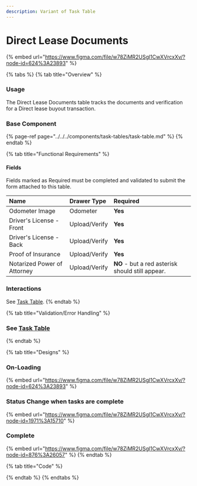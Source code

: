 ```yaml
---
description: Variant of Task Table
---
```


# Direct Lease Documents

{% embed url="https://www.figma.com/file/w78ZiMR2USgl1CwXVrcxXv/?node-id=624%3A23893" %}



{% tabs %}
{% tab title="Overview" %}
### Usage

The Direct Lease Documents table tracks the documents and verification for a Direct lease buyout transaction.

### Base Component

{% page-ref page="../../../components/task-tables/task-table.md" %}
{% endtab %}

{% tab title="Functional Requirements" %}
#### Fields

Fields marked as Required must be completed and validated to submit the form attached to this table.

| Name | Drawer Type | Required |
| :--- | :--- | :--- |
| Odometer Image | Odometer | **Yes** |
| Driver's License - Front | Upload/Verify | **Yes** |
| Driver's License - Back | Upload/Verify | **Yes** |
| Proof of Insurance | Upload/Verify | **Yes** |
| Notarized Power of Attorney | Upload/Verify | **NO** - but a red asterisk should still appear.  |

### Interactions

See [Task Table](../../../components/task-tables/task-table.md).
{% endtab %}

{% tab title="Validation/Error Handling" %}
### See [Task Table](../../../components/task-tables/task-table.md)
{% endtab %}

{% tab title="Designs" %}
### On-Loading

{% embed url="https://www.figma.com/file/w78ZiMR2USgl1CwXVrcxXv/?node-id=624%3A23893" %}

### Status Change when tasks are complete

{% embed url="https://www.figma.com/file/w78ZiMR2USgl1CwXVrcxXv/?node-id=1971%3A15710" %}

### Complete

{% embed url="https://www.figma.com/file/w78ZiMR2USgl1CwXVrcxXv/?node-id=876%3A26057" %}
{% endtab %}

{% tab title="Code" %}

{% endtab %}
{% endtabs %}




